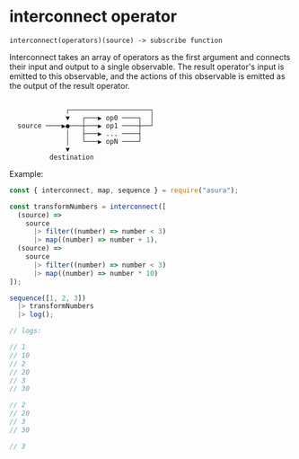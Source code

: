 # interconnect operator

`interconnect(operators)(source) -> subscribe function`

Interconnect takes an array of operators as the first argument
and connects their input and output to a single observable.
The result operator's input is emitted to this observable,
and the actions of this observable is emitted as the output of
the result operator.

```

              ┌────────────────────┐
              ▼   ┌───▶ op0 ────┐  │
  source ────▶●───┼───▶ op1 ────┼──┘
              │   ├───▶ ... ────┤
              │   └───▶ opN ────┘
              ▼
          destination

```

Example:

```js
const { interconnect, map, sequence } = require("asura");

const transformNumbers = interconnect([
  (source) =>
    source
      |> filter((number) => number < 3)
      |> map((number) => number + 1),
  (source) =>
    source
      |> filter((number) => number < 3)
      |> map((number) => number * 10)
]);

sequence([1, 2, 3])
  |> transformNumbers
  |> log();

// logs:

// 1
// 10
// 2
// 20
// 3
// 30

// 2
// 20
// 3
// 30

// 3
```
